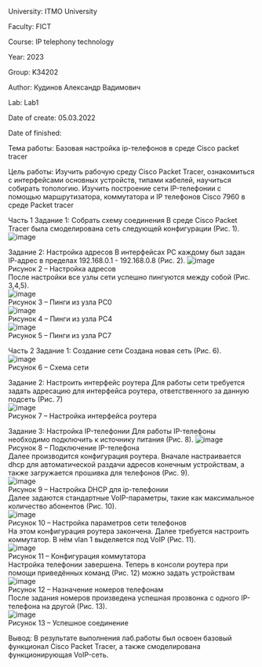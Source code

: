 University: ITMO University

Faculty: FICT

Course: IP telephony technology

Year: 2023

Group: K34202

Author: Кудинов Александр Вадимович

Lab: Lab1

Date of create: 05.03.2022

Date of finished:

Тема работы: Базовая настройка ip-телефонов в среде Сisco packet tracer

Цель работы: Изучить рабочую среду Cisco Packet Tracer, ознакомиться с интерфейсами основных устройств, типами кабелей, научиться собирать топологию. Изучить построение сети IP-телефонии с помощью маршрутизатора, коммутатора и IP телефонов Cisco 7960 в среде Packet tracer

Часть 1
Задание 1: Собрать схему соединения
В среде Cisco Packet Tracer была смоделирована сеть следующей конфигурации (Рис. 1).
![image](https://user-images.githubusercontent.com/87965299/222957536-b697c373-b1e0-4e97-a01f-b97582708cbc.png)

Задание 2: Настройка адресов В интерфейсах PC каждому был задан IP-aдрес в пределах 192.168.0.1 - 192.168.0.8 (Рис. 2).
![image](https://user-images.githubusercontent.com/87965299/222950843-a1754b97-09ba-49a4-b8cc-6e3285c1938c.png)</br>
Рисунок 2 – Настройка адресов</br>
После настройки все узлы сети успешно пингуются между собой (Рис. 3,4,5).</br>
![image](https://user-images.githubusercontent.com/87965299/222957579-b005683b-06d1-4565-aaec-f9786b485403.png)</br>
Рисунок 3 – Пинги из узла PC0</br>
![image](https://user-images.githubusercontent.com/87965299/222957620-74c4ad8a-f793-4c52-b24b-e3fd5b8c8419.png)</br>
Рисунок 4 – Пинги из узла PC4</br>
![image](https://user-images.githubusercontent.com/87965299/222957669-015a9077-7e37-41cd-96b5-d88a27230bc3.png)</br>
Рисунок 5 – Пинги из узла PC7</br>

Часть 2 
Задание 1: Создание сети Создана новая сеть (Рис. 6).</br>
![image](https://user-images.githubusercontent.com/87965299/222978245-6f055d0d-dafd-446f-85a6-e9ba308c70f2.png)</br>
Рисунок 6 – Схема сети</br>

Задание 2: Настроить интерфейс роутера Для работы сети требуется задать адресацию для интерфейса роутера, ответственного за данную подсеть (Рис. 7)</br>
![image](https://user-images.githubusercontent.com/87965299/222978292-29efe1ef-644d-4bac-bdd9-83d52b201b9e.png)</br>
Рисунок 7 – Настройка интерфейса роутера</br>

Задание 3: Настройка IP-телефонии Для работы IP-телефоны необходимо подключить к источнику питания (Рис. 8).
![image](https://user-images.githubusercontent.com/87965299/222978319-a07caa42-9306-4657-ae0b-676520051542.png)</br>
Рисунок 8 – Подключение IP-телефона</br>
Далее производится конфигурация роутера. Вначале настраивается dhcp для автоматической раздачи адресов конечным устройствам, а также загружается прошивка для телефонов (Рис. 9).</br>
![image](https://user-images.githubusercontent.com/87965299/222978482-10ac7b2c-bf3f-4a3c-8f75-66a4cea2835b.png)</br>
 Рисунок 9 – Настройка DHCP для ip-телефонии</br>
 Далее задаются стандартные VoIP-параметры, такие как максимальное количество абонентов (Рис. 10).</br>
 ![image](https://user-images.githubusercontent.com/87965299/222978577-de6b5d81-80d0-4acf-bfc0-008bc663311e.png)</br>
 Рисунок 10 – Настройка параметров сети телефонов</br>
 На этом конфигурация роутера закончена. Далее требуется настроить коммутатор. В нём vlan 1 выделяется под VoIP (Рис. 11).</br>
 ![image](https://user-images.githubusercontent.com/87965299/222978696-9068a0b7-d3e0-4913-b3ea-b7d45f3c20e4.png)</br>
 Рисунок 11 – Конфигурация коммутатора</br>
Настройка телефонии завершена. Теперь в консоли роутера при помощи приведённых команд (Рис. 12) можно задать устройствам</br>
![image](https://user-images.githubusercontent.com/87965299/222979371-e321b130-ad02-4903-a68d-1f83970d04a9.png)</br>
Рисунок 12 – Назначение номеров телефонам</br>
После задания номеров произведена успешная прозвонка с одного IP-телефона на другой (Рис. 13).</br>
![image](https://user-images.githubusercontent.com/87965299/222979418-b56f7e6f-1058-4fb1-aeb3-60c998a45bea.png)</br>
Рисунок 13 – Успешное соединение </br>

Вывод: В результате выполнения лаб.работы был освоен базовый функционал Cisco Packet Tracer, а также смоделирована функционирующая VoIP-сеть.




